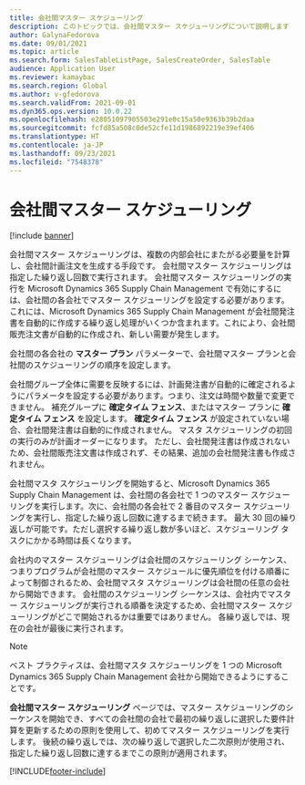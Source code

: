 ```yaml
---
title: 会社間マスター スケジューリング
description: このトピックでは、会社間マスター スケジューリングについて説明します
author: GalynaFedorova
ms.date: 09/01/2021
ms.topic: article
ms.search.form: SalesTableListPage, SalesCreateOrder, SalesTable
audience: Application User
ms.reviewer: kamaybac
ms.search.region: Global
ms.author: v-gfedorova
ms.search.validFrom: 2021-09-01
ms.dyn365.ops.version: 10.0.22
ms.openlocfilehash: e28051097905503e291e0c15a50e9363b39b2daa
ms.sourcegitcommit: fcfd85a508c0de52cfe11d1986892219e39ef406
ms.translationtype: HT
ms.contentlocale: ja-JP
ms.lasthandoff: 09/23/2021
ms.locfileid: "7548378"
---
```

# <a name="intercompany-master-scheduling"></a>会社間マスター スケジューリング

[!include [banner](../../includes/banner.md)]

会社間マスター スケジューリングは、複数の内部会社にまたがる必要量を計算し、会社間計画注文を生成する手段です。 会社間マスター スケジューリングは指定した繰り返し回数で実行されます。 会社間マスター スケジューリングの実行を Microsoft Dynamics 365 Supply Chain Management で有効にするには、会社間の各会社でマスター スケジューリングを設定する必要があります。 これには、Microsoft Dynamics 365 Supply Chain Management が会社間発注書を自動的に作成する繰り返し処理がいくつか含まれます。これにより、会社間販売注文書が自動的に作成され、新しい需要が発生します。

会社間の各会社の **マスター プラン** パラメーターで、会社間マスター プランと会社間のスケジューリングの順序を設定します。

会社間グループ全体に需要を反映するには、計画発注書が自動的に確定されるようにパラメータを設定する必要があります。つまり、注文は時間や数量で変更できません。 補充グループに **確定タイム フェンス**、またはマスター プランに **確定タイム フェンス** を設定します。 **確定タイム フェンス** が設定されていない場合、会社間発注書は自動的に作成されません。 マスタ スケジューリングの初回の実行のみが計画オーダーになります。 ただし、会社間発注書は作成されないため、会社間販売注文書は作成されず、その結果、追加の会社間発注書も作成されません。

会社間マスタ スケジューリングを開始すると、Microsoft Dynamics 365 Supply Chain Management は、会社間の各会社で 1 つのマスター スケジューリングを実行します。次に、会社間の各会社で 2 番目のマスター スケジューリングを実行し、指定した繰り返し回数に達するまで続きます。 最大 30 回の繰り返しが可能です。ただし選択する繰り返し数が多いほど、スケジューリング タスクにかかる時間は長くなります。

会社内のマスター スケジューリングは会社間のスケジューリング シーケンス、つまりプログラムが会社間のマスター スケジュールに優先順位を付ける順番によって制御されるため、会社間マスタ スケジューリングは会社間の任意の会社から開始できます。 会社間のスケジューリング シーケンスは、会社内でマスター スケジューリングが実行される順番を決定するため、会社間マスター スケジューリングがどこで開始されるかは重要ではありません。 各繰り返しでは、現在の会社が最後に実行されます。

> [!NOTE]
> ベスト プラクティスは、会社間マスタ スケジューリングを 1 つの Microsoft Dynamics 365 Supply Chain Management 会社から開始できるようにすることです。

**会社間マスター スケジューリング** ページでは、マスター スケジューリングのシーケンスを開始でき、すべての会社間の会社で最初の繰り返しに選択した要件計算を更新するための原則を使用して、初めてマスター スケジューリングを実行します。 後続の繰り返しでは、次の繰り返しで選択した二次原則が使用され、指定した繰り返し回数に達するまでこの原則が適用されます。

[!INCLUDE[footer-include](../../includes/footer-banner.md)]
